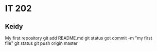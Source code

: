 # IT 202
## Keidy

My first repository
git add README.md 
git status
got commit -m "my first file"
git status
git push origin master